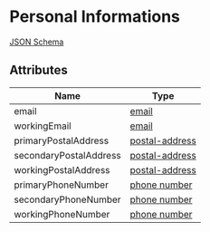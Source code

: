 Personal Informations
=====================

[JSON Schema](schemas/personal-information.schema.json)


Attributes
----------

| Name                   | Type     
| -----------------------|----------
| email                  | [email](field-types.md#email-field)
| workingEmail           | [email](field-types.md#email-field)
| primaryPostalAddress   | [postal-address](field-types.md#postal-address-field)
| secondaryPostalAddress | [postal-address](field-types.md#postal-address-field)
| workingPostalAddress   | [postal-address](field-types.md#postal-address-field)
| primaryPhoneNumber     | [phone number](field-types.md#phone-number-field)
| secondaryPhoneNumber   | [phone number](field-types.md#phone-number-field)
| workingPhoneNumber     | [phone number](field-types.md#phone-number-field)
